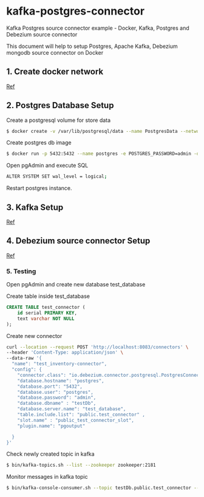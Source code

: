 # kafka-postgres-connector
Kafka Postgres source connector example - Docker, Kafka, Postgres and Debezium source connector

This document will help to setup Postgres, Apache Kafka, Debezium mongodb source connector on Docker

## 1. Create docker network

[Ref](https://github.com/mrigankaroy/kafka-mongo-connector#1-create-docker-network)

## 2. Postgres Database Setup

Create a postgresql volume for store data

```sh
$ docker create -v /var/lib/postgresql/data --name PostgresData --network=library-network alpine
```

Create postgres db image

```sh
$ docker run -p 5432:5432 --name postgres -e POSTGRES_PASSWORD=admin -d --volumes-from PostgresData --network=library-network postgres
```

Open pgAdmin and execute SQL

```sh
ALTER SYSTEM SET wal_level = logical;
```

Restart postgres instance.

## 3. Kafka Setup

[Ref](https://github.com/mrigankaroy/kafka-mongo-connector#3-kafka-setup)

## 4. Debezium source connector Setup

[Ref](https://github.com/mrigankaroy/kafka-mongo-connector#4-debezium-source-connector-setup)

### 5. Testing

Open pgAdmin and create new database test_database

Create table inside test_database

``` sql
CREATE TABLE test_connector (
    id serial PRIMARY KEY,
    text varchar NOT NULL
);
```
Create new connector 

``` sh
curl --location --request POST 'http://localhost:8083/connectors' \
--header 'Content-Type: application/json' \
--data-raw '{
  "name": "test_inventory-connector",  
  "config": {
    "connector.class": "io.debezium.connector.postgresql.PostgresConnector", 
    "database.hostname": "postgres", 
    "database.port": "5432", 
    "database.user": "postgres", 
    "database.password": "admin", 
    "database.dbname" : "testDb", 
    "database.server.name": "test_database", 
    "table.include.list": "public.test_connector" ,
    "slot.name" : "public_test_connector_slot",
    "plugin.name": "pgoutput"

  }
}'
```

Check newly created topic in kafka

```sh
$ bin/kafka-topics.sh --list --zookeeper zookeeper:2181

```

Monitor messages in kafka topic

```sh
$ bin/kafka-console-consumer.sh --topic testDb.public.test_connector --from-beginning --bootstrap-server kafka:9092

```
